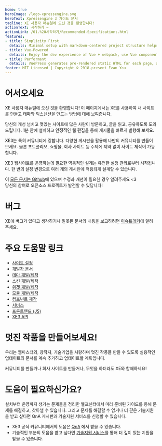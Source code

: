 ```yaml
---
home: true
heroImage: /logo-xpressengine.svg
heroText: Xpressengine 3 가이드 문서
tagline: XE 사용자 매뉴얼에 오신 것을 환영합니다!
actionText: 시작하기 →
actionLink: /01.%20시작하기/Recommended-Specifications.html
features:
- title: Simplicity First
  details: Minimal setup with markdown-centered project structure helps you focus on writing.
- title: Vue-Powered
  details: Enjoy the dev experience of Vue + webpack, use Vue components in markdown, and develop custom themes with Vue.
- title: Performant
  details: VuePress generates pre-rendered static HTML for each page, and runs as an SPA once a page is loaded.
footer: MIT Licensed | Copyright © 2018-present Evan You
---
```


# 어서오세요
XE 사용자 매뉴얼에 오신 것을 환영합니다! 이 페이지에서는 XE를 사용하여 내 사이트를 만들고 테마와 익스텐션을 만드는 방법에 대해 보여줍니다.

당신의 개성 넘치고 멋있는 사이트에 많은 사람이 방문하고, 글을 읽고, 공유하도록 도와드립니다. 
1분 안에 설치하고 안정적인 웹 편집을 통해 게시물을 빠르게 발행해 보세요.

XE3는 특히 커뮤니티에 강합니다. 다양한 게시판을 활용해 나만의 커뮤니티를 만들어 보세요.
물론 포트폴리오, 쇼핑몰, 회사 사이트 등 주제에 제약 없이 사이트 제작이 가능합니다.


XE3 웹사이트를 운영하는데 필요한 역동적인 설계는 유연한 설정 관리로부터 시작됩니다.
한 번의 설정 변경으로 여러 개의 게시판에 적용되게 설계할 수 있습니다. 

이 [모든 문서는 Github](https://github.com/xpressengine/xpressengine-manual)에 있으며 수정과 개선이 필요한 경우 알려주세요 <3<br>
당신의 참여로 오픈소스 프로젝트가 발전할 수 있답니다!

# 버그
XE에 버그가 있다고 생각하거나 잘못된 문서의 내용을 보고하려면 [이슈트래커](https://github.com/xpressengine/xpressengine/issues)에 알려주세요.


# 주요 도움말 링크

* [사이트 설정](core-setupindex/member-management.md)
* [개발자 문서](developer-docs/introduce.md)
* [테마 개발/제작](theme-develop/introduce.md)
* [스킨 개발/제작](skin-develop/introduce.md)
* [위젯 개발/제작](widget-develop/introduce.md)
* [모듈 개발/제작](module-develop/introduce.md)
* [컴포넌트 제작](component-develop/introduce.md)
* [서비스](xe-service/service-category.md)
* [프론트엔드 \(JS\)](js/js.md)
* [XE3 API](http://api.xpressengine.io/master/index.html)

# 멋진 작품을 만들어보세요!
우리는 웹마스터와, 창작자, 기술기업을 사랑하며 멋진 작풍믈 만들 수 있도록 실용적인 업데이트와 문서를 계속 추가하고 업데이트할 계획입니다.

커뮤니티를 만들거나 회사 사이트를 만들거나, 무엇을 하더라도 XE와 함께하세요!

# 도움이 필요하신가요?
설치부터 운영까지 생기는 문제들을 정리한 헬프센터에서 미리 준비된 가이드를 통해 문제를 해결하고, 찾아낼 수 있습니다.
그리고 문제를 해결할 수 없거나 더 깊은 기술지원을 받고 싶다면 QnA 게시판과 기술지원 서비스를 신청할 수 있습니다.

* XE3 공식 커뮤니티에서의 도움은 [QnA](https://www.xpressengine.io/qna) 에서 받을 수 있습니다.
* 기술적인 부분의 도움을 받고 싶다면 [기술지원 서비스](https://www.xpressengine.io/tech_service)를 통해 더 깊이 있는 지원을 받을 수 있습니다.
